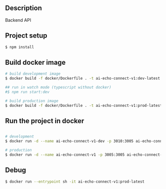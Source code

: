 ## Description

Backend API

## Project setup

```bash
$ npm install
```

## Build docker image

```bash
# build development image
$ docker build -f docker/Dockerfile . -t ai-echo-connect-v1:dev-latest --target development

## run in watch mode (typescript without docker)
#$ npm run start:dev

# build production image
$ docker build -f docker/Dockerfile . -t ai-echo-connect-v1:prod-latest --target production
```

## Run the project in docker

```bash

# development
$ docker run -d --name ai-echo-connect-v1-dev -p 3010:3005 ai-echo-connect-v1:dev-latest

# production
$ docker run -d --name ai-echo-connect-v1 -p 3005:3005 ai-echo-connect-v1:prod-latest
```

## Debug

```bash
$ docker run --entrypoint sh -it ai-echo-connect-v1:prod-latest
```